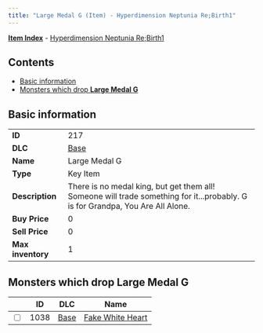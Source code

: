 ```yaml
---
title: "Large Medal G (Item) - Hyperdimension Neptunia Re;Birth1"
---
```


[**Item Index**](/neptunia/rb1/item/index.html) - [Hyperdimension Neptunia Re;Birth1](/neptunia/rb1)

## Contents

- [Basic information](#basic-information)
- [Monsters which drop **Large Medal G**](#monsters-which-drop-large-medal-g)

## Basic information

|   |   |
| -- | -- |
| **ID** | 217 |
| **DLC** | [Base](/neptunia/rb1/dlc/1-base.html) |
| **Name** | Large Medal G |
| **Type** | Key Item |
| **Description** | There is no medal king, but get them all! Someone will trade something for it...probably. G is for Grandpa, You Are All Alone. |
| **Buy Price** | 0 |
| **Sell Price** | 0 |
| **Max inventory** | 1 |


## Monsters which drop **Large Medal G**

|    | ID | DLC | Name |
| -- | -- | --- | ---- |
| <input type="checkbox" id="rb1-monster-1-1038" class="trackbox" /> | 1038 | [Base](/neptunia/rb1/dlc/1-base.html) | [Fake White Heart](/neptunia/rb1/monster/1-1038-fake-white-heart.html) |
